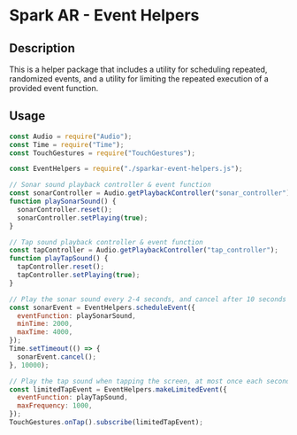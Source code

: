 # Spark AR - Event Helpers

## Description

This is a helper package that includes a utility for scheduling repeated, randomized events, and a utility for limiting the repeated execution of a provided event function.

## Usage

```javascript
const Audio = require("Audio");
const Time = require("Time");
const TouchGestures = require("TouchGestures");

const EventHelpers = require("./sparkar-event-helpers.js");

// Sonar sound playback controller & event function
const sonarController = Audio.getPlaybackController("sonar_controller");
function playSonarSound() {
  sonarController.reset();
  sonarController.setPlaying(true);
}

// Tap sound playback controller & event function
const tapController = Audio.getPlaybackController("tap_controller");
function playTapSound() {
  tapController.reset();
  tapController.setPlaying(true);
}

// Play the sonar sound every 2-4 seconds, and cancel after 10 seconds
const sonarEvent = EventHelpers.scheduleEvent({
  eventFunction: playSonarSound,
  minTime: 2000,
  maxTime: 4000,
});
Time.setTimeout(() => {
  sonarEvent.cancel();
}, 10000);

// Play the tap sound when tapping the screen, at most once each second
const limitedTapEvent = EventHelpers.makeLimitedEvent({
  eventFunction: playTapSound,
  maxFrequency: 1000,
});
TouchGestures.onTap().subscribe(limitedTapEvent);
```
